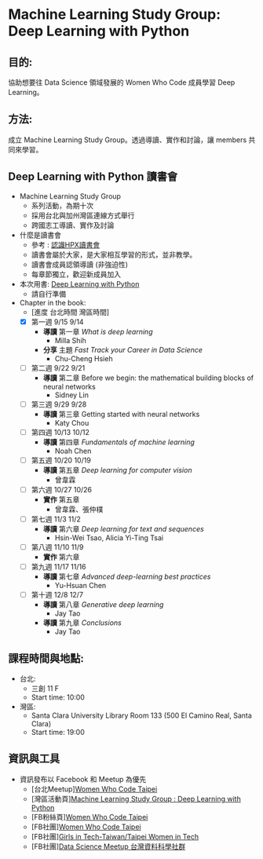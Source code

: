 # Machine Learning Study Group: Deep Learning with Python

## 目的:
協助想要往 Data Science 領域發展的 Women Who Code 成員學習 Deep Learning。

## 方法:
成立 Machine Learning Study Group。透過導讀、實作和討論，讓 members 共同來學習。

## Deep Learning with Python 讀書會
+ Machine Learning Study Group
    + 系列活動，為期十次
    + 採用台北與加州灣區連線方式舉行
    + 跨國志工導讀、實作及討論
+ 什麼是讀書會
    + 參考 : [認識HPX讀書會][1]
    + 讀書會屬於大家，是大家相互學習的形式，並非教學。
    + 讀書會成員認領導讀 (非強迫性)
    + 每章節獨立，歡迎新成員加入
+ 本次用書: [Deep Learning with Python][2]
    + 請自行準備
+ Chapter in the book:
    + [進度 台北時間 灣區時間]
    - [x] 第一週 9/15 9/14
        + **導讀** 第一章 *What is deep learning*
            - Milla Shih
        + **分享** 主題 *Fast Track your Career in Data Science*
            + Chu-Cheng Hsieh
    - [ ] 第二週 9/22 9/21
        + **導讀** 第二章 Before we begin: the mathematical building blocks of neural networks
            + Sidney Lin
    - [ ] 第三週 9/29 9/28
        + **導讀** 第三章 Getting started with neural networks
            + Katy Chou
    - [ ] 第四週 10/13 10/12
        + **導讀** 第四章 *Fundamentals of machine learning*
            + Noah Chen
    - [ ] 第五週 10/20 10/19
        + **導讀** 第五章 *Deep learning for computer vision*
            + 曾韋霖
    - [ ] 第六週 10/27 10/26
        + **實作** 第五章
            + 曾韋霖、張仲樸
    - [ ] 第七週 11/3 11/2
        + **導讀** 第六章 *Deep learning for text and sequences*
            + Hsin-Wei Tsao, Alicia Yi-Ting Tsai
    - [ ] 第八週 11/10 11/9
        + **實作** 第六章
    - [ ] 第九週 11/17 11/16
        + **導讀** 第七章 *Advanced deep-learning best practices*
            + Yu-Hsuan Chen
    - [ ] 第十週 12/8 12/7
        + **導讀** 第八章 *Generative deep learning*
            + Jay Tao
        + **導讀** 第九章 *Conclusions*
            + Jay Tao

## 課程時間與地點:
+ 台北:
    + 三創 11 F
    + Start time: 10:00
+ 灣區:
    + Santa Clara University Library Room 133 (500 El Camino Real, Santa Clara)
    + Start time: 19:00

## 資訊與工具
+ 資訊發布以 Facebook 和 Meetup 為優先
    + [台北Meetup][Women Who Code Taipei][3]
    + [灣區活動頁][Machine Learning Study Group : Deep Learning with Python][8]
    + [FB粉絲頁][Women Who Code Taipei][4]
    + [FB社團][Women Who Code Taipei][5]
    + [FB社團][Girls in Tech-Taiwan/Taipei Women in Tech][6]
    + [FB社團][Data Science Meetup 台灣資料科學社群][7]


[1]:https://hpx.tw/archives/18982
[2]:https://www.manning.com/books/deep-learning-with-python
[3]:https://www.meetup.com/Women-Who-Code-Taipei/
[4]:https://www.facebook.com/wwcodetaipei/
[5]:https://www.facebook.com/groups/wwcodetaipei/?ref=group_header
[6]:https://www.facebook.com/groups/420817431404071/?ref=group_header
[7]:https://www.facebook.com/groups/datasciencemeetup/?ref=group_header
[8]:https://www.facebook.com/events/1901939603261051/
